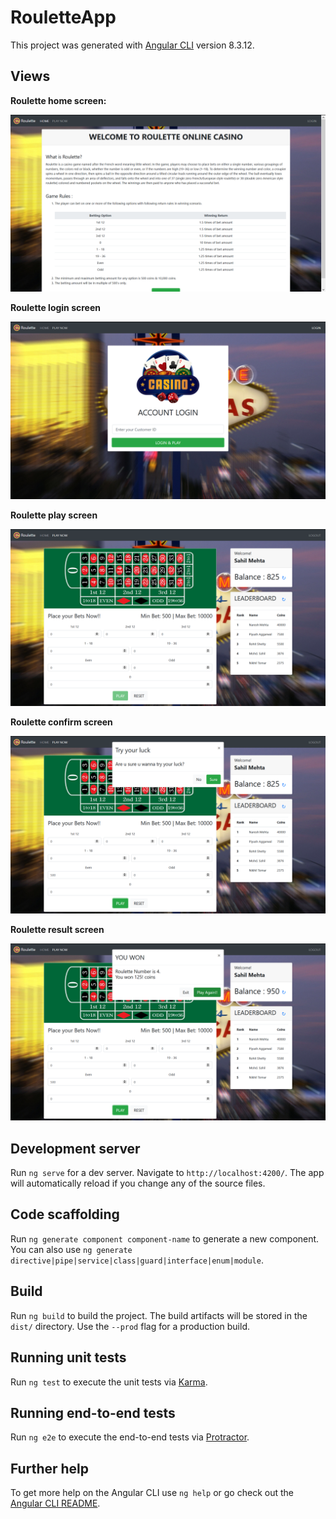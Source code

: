 # RouletteApp

This project was generated with [Angular CLI](https://github.com/angular/angular-cli) version 8.3.12.

## Views

**Roulette home screen:**

![roulette-home](https://github.com/mehta55/Roulette-App/blob/master/screenshots/roulette-home.png)

**Roulette login screen**

![roulette-login](https://github.com/mehta55/Roulette-App/blob/master/screenshots/roulette-login.png)

**Roulette play screen**

![roulette-play](https://github.com/mehta55/Roulette-App/blob/master/screenshots/roulette-play.png)

**Roulette confirm screen**

![roulette-confirm](https://raw.githubusercontent.com/mehta55/Roulette-App/master/screenshots/roulette-confirm.png)

**Roulette result screen**

![Roulette-result](https://github.com/mehta55/Roulette-App/blob/master/screenshots/roulette-result.png)


## Development server

Run `ng serve` for a dev server. Navigate to `http://localhost:4200/`. The app will automatically reload if you change any of the source files.

## Code scaffolding

Run `ng generate component component-name` to generate a new component. You can also use `ng generate directive|pipe|service|class|guard|interface|enum|module`.

## Build

Run `ng build` to build the project. The build artifacts will be stored in the `dist/` directory. Use the `--prod` flag for a production build.

## Running unit tests

Run `ng test` to execute the unit tests via [Karma](https://karma-runner.github.io).

## Running end-to-end tests

Run `ng e2e` to execute the end-to-end tests via [Protractor](http://www.protractortest.org/).

## Further help

To get more help on the Angular CLI use `ng help` or go check out the [Angular CLI README](https://github.com/angular/angular-cli/blob/master/README.md).
